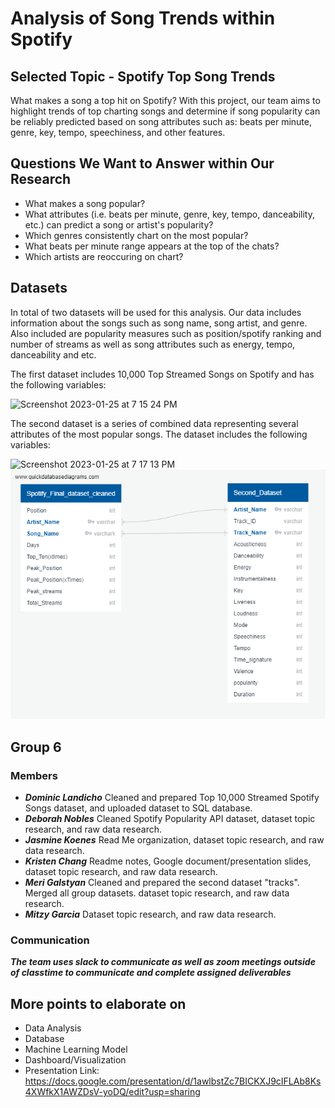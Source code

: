 # Analysis of Song Trends within Spotify #
## Selected Topic - Spotify Top Song Trends
What makes a song a top hit on Spotify? With this project, our team aims to highlight trends of top charting songs and determine if song popularity can be reliably predicted based on song attributes such as: beats per minute, genre, key, tempo, speechiness, and other features. 

## Questions We Want to Answer within Our Research
* What makes a song popular? 
* What attributes (i.e. beats per minute, genre, key, tempo, danceability, etc.) can predict a song or artist's popularity?
* Which genres consistently chart on the most popular?
* What beats per minute range appears at the top of the chats?
* Which artists are reoccuring on chart?

## Datasets

In total of two datasets will be used for this analysis. Our data includes information about the songs such as song name, song artist, and genre. Also included are popularity measures such as position/spotify ranking and number of streams as well as song attributes such as energy, tempo, danceability and etc.

The first dataset includes 10,000 Top Streamed Songs on Spotify and has the following variables: 

<img width="710" alt="Screenshot 2023-01-25 at 7 15 24 PM" src="https://user-images.githubusercontent.com/111609994/214751106-839b6dc6-7b2a-4296-b9f1-0e0d23b4af45.png">

The second dataset is a series of combined data representing several attributes of the most popular songs. The dataset includes the following variables:

<img width="757" alt="Screenshot 2023-01-25 at 7 17 13 PM" src="https://user-images.githubusercontent.com/111609994/214751288-9da9cb0d-aa6b-4f69-bed6-1084bf79b1ed.png">

<img width="757" src="https://raw.githubusercontent.com/DominicLandicho29/Spotify-Analysis/Mitzy/ERD%20Spotify%20Analysis.png">


## Group 6

### Members
* ***Dominic Landicho***
Cleaned and prepared Top 10,000 Streamed Spotify Songs dataset, and uploaded dataset to SQL database.
* ***Deborah Nobles***
Cleaned Spotify Popularity API dataset, dataset topic research, and raw data research.
* ***Jasmine Koenes***
Read Me organization, dataset topic research, and raw data research.
* ***Kristen Chang***
Readme notes, Google document/presentation slides, dataset topic research, and raw data research.
* ***Meri Galstyan***
Cleaned and prepared the second dataset "tracks". Merged all group datasets. dataset topic research, and raw data research.
* ***Mitzy Garcia***
Dataset topic research, and raw data research.
### Communication
***The team uses slack to communicate as well as zoom meetings outside of classtime to communicate and complete assigned deliverables***

## More points to elaborate on
* Data Analysis
* Database
* Machine Learning Model
* Dashboard/Visualization
* Presentation Link: https://docs.google.com/presentation/d/1awlbstZc7BICKXJ9cIFLAb8Ks4XWfkX1AWZDsV-yoDQ/edit?usp=sharing  
